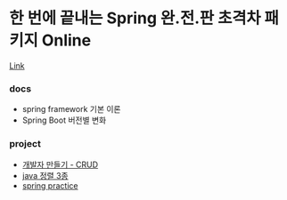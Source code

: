 # 한 번에 끝내는 Spring 완.전.판 초격차 패키지 Online

[Link](https://fastcampus.co.kr/dev_online_spring)

### docs

* spring framework 기본 이론
* Spring Boot 버전별 변화

### project

* [개발자 만들기 - CRUD](https://github.com/Hyune-c/study-develop/tree/master/spring-complete-package/dmaker)
* [java 정렬 3종](https://github.com/Hyune-c/study-develop/tree/master/spring-complete-package/java-oop)
* [spring practice](https://github.com/Hyune-c/study-develop/tree/master/spring-complete-package/spring-practice)
